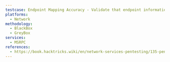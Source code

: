 ```yaml
---
testcase: Endpoint Mapping Accuracy - Validate that endpoint information aligns with expected service configurations and versions
platforms: 
  - Network
methodology: 
  - BlackBox
  - GreyBox
services:
  - MSRPC
references:
  - https://book.hacktricks.wiki/en/network-services-pentesting/135-pentesting-msrpc.html
---
```

